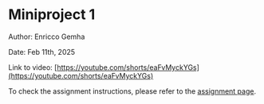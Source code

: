 # Miniproject 1

Author: Enricco Gemha

Date: Feb 11th, 2025

Link to video: [https://youtube.com/shorts/eaFvMyckYGs](https://youtube.com/shorts/eaFvMyckYGs)

To check the assignment instructions, please refer to the [assignment page](./instructions.md).
